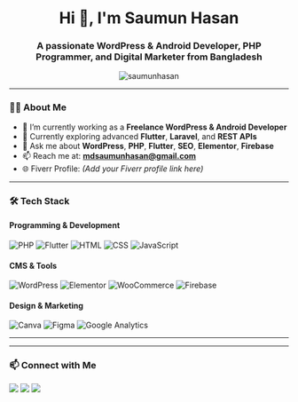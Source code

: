 <h1 align="center">Hi 👋, I'm Saumun Hasan</h1>
<h3 align="center">A passionate WordPress & Android Developer, PHP Programmer, and Digital Marketer from Bangladesh</h3>

<p align="center">
  <img src="https://komarev.com/ghpvc/?username=saumunhasan&label=Profile%20views&color=0e75b6&style=flat" alt="saumunhasan" />
</p>

---

### 👨‍💻 About Me

- 🔭 I’m currently working as a **Freelance WordPress & Android Developer**
- 🌱 Currently exploring advanced **Flutter**, **Laravel**, and **REST APIs**
- 💬 Ask me about **WordPress**, **PHP**, **Flutter**, **SEO**, **Elementor**, **Firebase**
- 📫 Reach me at: **mdsaumunhasan@gmail.com**
- 🌐 Fiverr Profile: *(Add your Fiverr profile link here)*

---

### 🛠️ Tech Stack

#### Programming & Development
![PHP](https://img.shields.io/badge/-PHP-777BB4?style=for-the-badge&logo=php&logoColor=white)
![Flutter](https://img.shields.io/badge/-Flutter-02569B?style=for-the-badge&logo=flutter&logoColor=white)
![HTML](https://img.shields.io/badge/-HTML5-E34F26?style=for-the-badge&logo=html5&logoColor=white)
![CSS](https://img.shields.io/badge/-CSS3-1572B6?style=for-the-badge&logo=css3)
![JavaScript](https://img.shields.io/badge/-JavaScript-F7DF1E?style=for-the-badge&logo=javascript&logoColor=black)

#### CMS & Tools
![WordPress](https://img.shields.io/badge/-WordPress-21759B?style=for-the-badge&logo=wordpress)
![Elementor](https://img.shields.io/badge/-Elementor-9146FF?style=for-the-badge&logo=elementor)
![WooCommerce](https://img.shields.io/badge/-WooCommerce-96588A?style=for-the-badge&logo=woocommerce)
![Firebase](https://img.shields.io/badge/-Firebase-FFCA28?style=for-the-badge&logo=firebase)

#### Design & Marketing
![Canva](https://img.shields.io/badge/-Canva-00C4CC?style=for-the-badge&logo=canva)
![Figma](https://img.shields.io/badge/-Figma-F24E1E?style=for-the-badge&logo=figma)
![Google Analytics](https://img.shields.io/badge/-Google%20Analytics-E37400?style=for-the-badge&logo=googleanalytics)

---



---

### 📫 Connect with Me

<p>
  <a href="mailto:mdsaumunhasan@gmail.com"><img src="https://img.shields.io/badge/-Email-D14836?style=for-the-badge&logo=gmail&logoColor=white" /></a>
  <a href="https://www.linkedin.com/" target="blank"><img src="https://img.shields.io/badge/-LinkedIn-0077B5?style=for-the-badge&logo=linkedin&logoColor=white" /></a>
  <a href="https://www.fiverr.com/" target="blank"><img src="https://img.shields.io/badge/-Fiverr-1DBF73?style=for-the-badge&logo=fiverr&logoColor=white" /></a>
</p>
